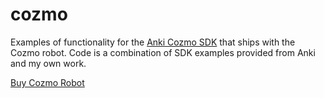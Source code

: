 # cozmo
Examples of functionality for the [Anki Cozmo SDK](https://github.com/anki/cozmo-python-sdk) that ships with the
Cozmo robot. Code is a combination of SDK examples provided from Anki and my own work.  

[Buy Cozmo Robot](https://anki.com/en-us/cozmo)
